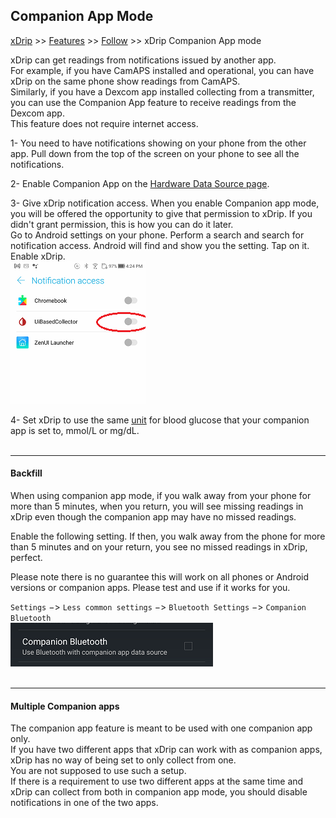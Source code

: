 ## Companion App Mode
[xDrip](../../README.md) >> [Features](../Features_page.md) >> [Follow](../Follow_page.md) >> xDrip Companion App mode  
  
xDrip can get readings from notifications issued by another app.  
For example, if you have CamAPS installed and operational, you can have xDrip on the same phone show readings from CamAPS.  
Similarly, if you have a Dexcom app installed collecting from a transmitter, you can use the Companion App feature to receive readings from the Dexcom app.  
This feature does not require internet access.  
  
1- You need to have notifications showing on your phone from the other app.  Pull down from the top of the screen on your phone to see all the notifications.  
  
2- Enable Companion App on the [Hardware Data Source page](../HardwareDataSource.md).  
  
3- Give xDrip notification access.  When you enable Companion app mode, you will be offered the opportunity to give that permission to xDrip.  If you didn't grant permission, this is how you can do it later.  
Go to Android settings on your phone.  Perform a search and search for notification access.  Android will find and show you the setting.  Tap on it.  Enable xDrip.  
![](./images/NoteAccess.png)  
  
4- Set xDrip to use the same [unit](../Display/Units_HiLow.md) for blood glucose that your companion app is set to, mmol/L or mg/dL.  
<br/>  
  
---  
  
#### **Backfill**  
When using companion app mode, if you walk away from your phone for more than 5 minutes, when you return, you will see missing readings in xDrip even though the companion app may have no missed readings.  
  
Enable the following setting.  If then, you walk away from the phone for more than 5 minutes and on your return, you see no missed readings in xDrip, perfect.  
  
Please note there is no guarantee this will work on all phones or Android versions or companion apps.  Please test and use if it works for you.  
  
`Settings` &#8722;> `Less common settings` &#8722;> `Bluetooth Settings` &#8722;> `Companion Bluetooth`  
![](./images/CompanionBluetoothSetting.png)  
<br/>  
  
---  

#### **Multiple Companion apps**  
The companion app feature is meant to be used with one companion app only.  
If you have two different apps that xDrip can work with as companion apps, xDrip has no way of being set to only collect from one.  
You are not supposed to use such a setup.  
If there is a requirement to use two different apps at the same time and xDrip can collect from both in companion app mode, you should disable notifications in one of the two apps.  
  
